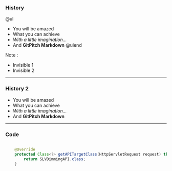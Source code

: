 ### History

@ul
- You will be amazed
- What you can achieve
- *With a little imagination...*
- And **GitPitch Markdown**
@ulend

Note :

- Invisible 1
- Invisible 2

---

### History 2

- You will be amazed
- What you can achieve
- *With a little imagination...*
- And **GitPitch Markdown**


---

### Code

```java

    @Override
    protected Class<?> getAPITargetClass(HttpServletRequest request) throws ClassNotFoundException {
        return SLVDimmingAPI.class;
    }

```
